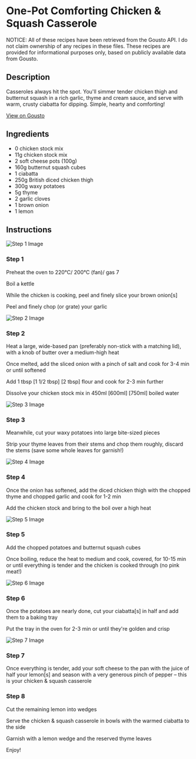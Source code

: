 # One-Pot Comforting Chicken & Squash Casserole

NOTICE: All of these recipes have been retrieved from the Gousto API. I do not claim ownership of any recipes in these files. These recipes are provided for informational purposes only, based on publicly available data from Gousto.

## Description

Casseroles always hit the spot. You'll simmer tender chicken thigh and butternut squash in a rich garlic, thyme and cream sauce, and serve with warm, crusty ciabatta for dipping. Simple, hearty and comforting!

[View on Gousto](https://www.gousto.co.uk/recipes/cookbook/one-pot-comforting-chicken-squash-casserole)

## Ingredients

- 0 chicken stock mix
- 11g chicken stock mix
- 2 soft cheese pots (100g)
- 160g butternut squash cubes
- 1 ciabatta
- 250g British diced chicken thigh
- 300g waxy potatoes
- 5g thyme
- 2 garlic cloves
- 1 brown onion
- 1 lemon

## Instructions

![Step 1 Image](https://production-media.gousto.co.uk/cms/recipe-step-image/R1351Step-1-1-x200.jpg)

### Step 1

Preheat the oven to 220°C/ 200°C (fan)/ gas 7

Boil a kettle

While the chicken is cooking, peel and finely slice your brown onion[s]

Peel and finely chop (or grate) your garlic

![Step 2 Image](https://production-media.gousto.co.uk/cms/recipe-step-image/1351.-step-2-x200.jpg)

### Step 2

Heat a large, wide-based pan (preferably non-stick with a matching lid), with a knob of butter over a medium-high heat

Once melted, add the sliced onion with a pinch of salt and cook for 3-4 min or until softened

Add 1 tbsp <span class="text-purple">[1 1/2 tbsp]</span> <span class="text-danger">[2 tbsp]</span> flour and cook for 2-3 min further

Dissolve your chicken stock mix in 450ml <span class="text-purple">[600ml]</span> <span class="text-danger">[750ml]</span> boiled water

![Step 3 Image](https://production-media.gousto.co.uk/cms/recipe-step-image/1351.-step-3-x200.jpg)

### Step 3

Meanwhile, cut your waxy potatoes into large bite-sized pieces

Strip your thyme leaves from their stems and chop them roughly, discard the stems (save some whole leaves for garnish!)

![Step 4 Image](https://production-media.gousto.co.uk/cms/recipe-step-image/1351.-step-4-x200.jpg)

### Step 4

Once the onion has softened, add the diced chicken thigh with the chopped thyme and chopped garlic and cook for 1-2 min

Add the chicken stock and bring to the boil over a high heat

![Step 5 Image](https://production-media.gousto.co.uk/cms/recipe-step-image/R1351Step-5-x200.jpg)

### Step 5

Add the chopped potatoes and butternut squash cubes

Once boiling, reduce the heat to medium and cook, covered, for 10-15 min or until everything is tender and the chicken is cooked through (no pink meat!)

![Step 6 Image](https://production-media.gousto.co.uk/cms/recipe-step-image/1351.-step-6-x200.jpg)

### Step 6

Once the potatoes are nearly done, cut your ciabatta[s] in half and add them to a baking tray

Put the tray in the oven for 2-3 min or until they're golden and crisp

![Step 7 Image](https://production-media.gousto.co.uk/cms/recipe-step-image/1351.-step-7-x200.jpg)

### Step 7

Once everything is tender, add your soft cheese to the pan with the juice of half your lemon[s] and season with a very generous pinch of pepper – this is your chicken & squash casserole

### Step 8

Cut the remaining lemon into wedges

Serve the chicken & squash casserole in bowls with the warmed ciabatta to the side

Garnish with a lemon wedge and the reserved thyme leaves

Enjoy!

